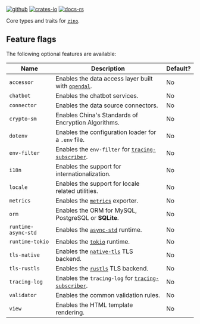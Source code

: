 [![github]](https://github.com/zino-rs/zino)
[![crates-io]](https://crates.io/crates/zino-core)
[![docs-rs]](https://docs.rs/zino-core)

[github]: https://img.shields.io/badge/github-8da0cb?labelColor=555555&logo=github
[crates-io]: https://img.shields.io/badge/crates.io-fc8d62?labelColor=555555&logo=rust
[docs-rs]: https://img.shields.io/badge/docs.rs-66c2a5?labelColor=555555&logo=docs.rs

Core types and traits for [`zino`].

## Feature flags

The following optional features are available:

| Name                | Description                                            | Default? |
|---------------------|--------------------------------------------------------|----------|
| `accessor`          | Enables the data access layer built with [`opendal`].  | No       |
| `chatbot`           | Enables the chatbot services.                          | No       |
| `connector`         | Enables the data source connectors.                    | No       |
| `crypto-sm`         | Enables China's Standards of Encryption Algorithms.    | No       |
| `dotenv`            | Enables the configuration loader for a `.env` file.    | No       |
| `env-filter`        | Enables the `env-filter` for [`tracing-subscriber`].   | No       |
| `i18n`              | Enables the support for internationalization.          | No       |
| `locale`            | Enables the support for locale related utilities.      | No       |
| `metrics`           | Enables the [`metrics`] exporter.                      | No       |
| `orm`               | Enables the ORM for MySQL, PostgreSQL or **SQLite**.   | No       |
| `runtime-async-std` | Enables the [`async-std`] runtime.                     | No       |
| `runtime-tokio`     | Enables the [`tokio`] runtime.                         | No       |
| `tls-native`        | Enables the [`native-tls`] TLS backend.                | No       |
| `tls-rustls`        | Enables the [`rustls`] TLS backend.                    | No       |
| `tracing-log`       | Enables the `tracing-log` for [`tracing-subscriber`].  | No       |
| `validator`         | Enables the common validation rules.                   | No       |
| `view`              | Enables the HTML template rendering.                   | No       |

[`zino`]: https://github.com/zino-rs/zino
[`opendal`]: https://crates.io/crates/opendal
[`tracing-subscriber`]: https://crates.io/crates/tracing-subscriber
[`metrics`]: https://crates.io/crates/metrics
[`async-std`]: https://crates.io/crates/async-std
[`tokio`]: https://crates.io/crates/tokio
[`native-tls`]: https://crates.io/crates/native-tls
[`rustls`]: https://crates.io/crates/rustls
